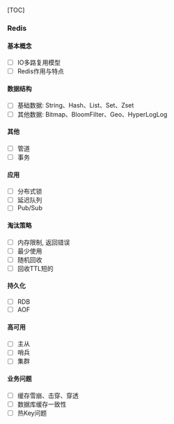[TOC]

### Redis

#### 基本概念

- [ ] IO多路复用模型
- [ ] Redis作用与特点

#### 数据结构

- [ ] 基础数据: String、Hash、List、Set、Zset
- [ ] 其他数据: Bitmap、BloomFilter、Geo、HyperLogLog

#### 其他

- [ ] 管道
- [ ] 事务

#### 应用

- [ ] 分布式锁
- [ ] 延迟队列
- [ ] Pub/Sub

#### 淘汰策略

- [ ] 内存限制, 返回错误
- [ ] 最少使用
- [ ] 随机回收
- [ ] 回收TTL短的

#### 持久化

- [ ] RDB
- [ ] AOF

#### 高可用

- [ ] 主从
- [ ] 哨兵
- [ ] 集群

#### 业务问题

- [ ] 缓存雪崩、击穿、穿透
- [ ] 数据库缓存一致性
- [ ] 热Key问题
